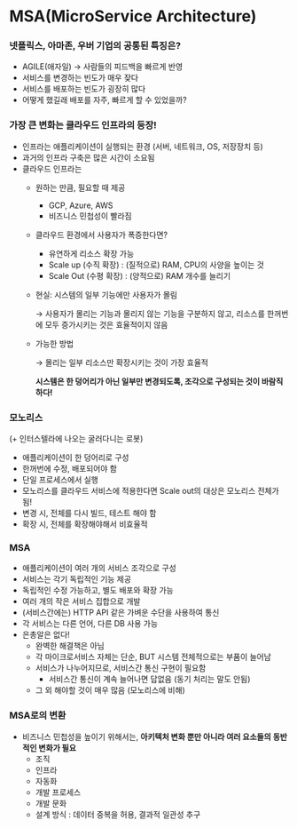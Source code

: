 # MSA(MicroService Architecture)  

### 넷플릭스, 아마존, 우버 기업의 공통된 특징은?

- AGILE(애자일) → 사람들의 피드백을 빠르게 반영
- 서비스를 변경하는 빈도가 매우 잦다
- 서비스를 배포하는 빈도가 굉장히 많다
- 어떻게 했길래 배포를 자주, 빠르게 할 수 있었을까?

### 가장 큰 변화는 **클라우드 인프라**의 등장!
- 인프라는 애플리케이션이 실행되는 환경 (서버, 네트워크, OS, 저장장치 등)
- 과거의 인프라 구축은 많은 시간이 소요됨
- 클라우드 인프라는
    - 원하는 만큼, 필요할 때 제공
        - GCP, Azure, AWS
        - 비즈니스 민첩성이 빨라짐  
    - 클라우드 환경에서 사용자가 폭증한다면?
        - 유연하게 리소스 확장 가능
        - Scale up (수직 확장) : (질적으로) RAM, CPU의 사양을 높이는 것
        - Scale Out (수평 확장) : (양적으로) RAM 개수를 늘리기  
    - 현실: 시스템의 일부 기능에만 사용자가 몰림

        → 사용자가 몰리는 기능과 몰리지 않는 기능을 구분하지 않고,
        리소스를 한꺼번에 모두 증가시키는 것은 효율적이지 않음

    - 가능한 방법

        → 몰리는 일부 리소스만 확장시키는 것이 가장 효율적

        **시스템은 한 덩어리가 아닌 일부만 변경되도록, 조각으로 구성되는 것이 바람직하다!**


### 모노리스
(+ 인터스텔라에 나오는 굴러다니는 로봇)
- 애플리케이션이 한 덩어리로 구성
- 한꺼번에 수정, 배포되어야 함
- 단일 프로세스에서 실행
- 모노리스를 클라우드 서비스에 적용한다면 Scale out의 대상은 모노리스 전체가 됨!
- 변경 시, 전체를 다시 빌드, 테스트 해야 함
- 확장 시, 전체를 확장해야해서 비효율적  

### MSA
- 애플리케이션이 여러 개의 서비스 조각으로 구성
- 서비스는 각기 독립적인 기능 제공
- 독립적인 수정 가능하고, 별도 배포와 확장 가능
- 여러 개의 작은 서비스 집합으로 개발
- (서비스간에는) HTTP API 같은 가벼운 수단을 사용하여 통신
- 각 서비스는 다른 언어, 다른 DB 사용 가능
- 은총알은 없다!
    - 완벽한 해결책은 아님
    - 각 마이크로서비스 자체는 단순, BUT 시스템 전체적으로는 부품이 늘어남
    - 서비스가 나누어지므로, 서비스간 통신 구현이 필요함
        - 서비스간 통신이 계속 늘어나면 답없음 (동기 처리는 말도 안됨)
    - 그 외 해야할 것이 매우 많음 (모노리스에 비해)  

 ### MSA로의 변환
- 비즈니스 민첩성을 높이기 위해서는,
    **아키텍처 변화 뿐만 아니라 여러 요소들의 동반적인 변화가 필요**
    - 조직
    - 인프라
    - 자동화
    - 개발 프로세스
    - 개발 문화
    - 설계 방식 : 데이터 중복을 허용, 결과적 일관성 추구
